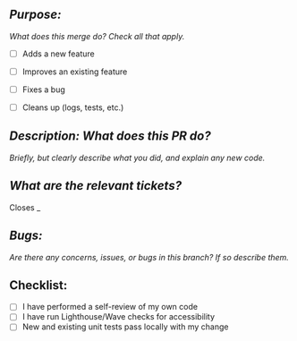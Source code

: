 ## *Purpose:*
*What does this merge do? Check all that apply.*
- [ ] Adds a new feature
- [ ] Improves an existing feature
- [ ] Fixes a bug
- [ ] Cleans up (logs, tests, etc.)


## *Description: What does this PR do?*
*Briefly, but clearly describe what you did, and explain any new code.*


## *What are the relevant tickets?*
Closes _


## *Bugs:*
*Are there any concerns, issues, or bugs in this branch? If so describe them.*


## Checklist:
- [ ] I have performed a self-review of my own code
- [ ] I have run Lighthouse/Wave checks for accessibility
- [ ] New and existing unit tests pass locally with my change
